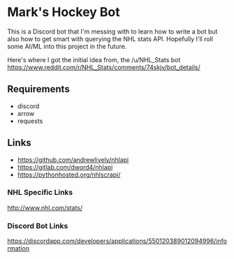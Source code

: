 # Mark's Hockey Bot
This is a Discord bot that I'm messing with to learn how to write a bot but also how to get smart with querying the NHL stats API.  Hopefully I'll roll some AI/ML into this project in the future.

Here's where I got the initial idea from, the /u/NHL_Stats bot
https://www.reddit.com/r/NHL_Stats/comments/74skjv/bot_details/

## Requirements
* discord
* arrow
* requests

## Links
* https://github.com/andrewlively/nhlapi
* https://gitlab.com/dword4/nhlapi
* https://pythonhosted.org/nhlscrapi/

### NHL Specific Links
http://www.nhl.com/stats/

### Discord Bot Links
https://discordapp.com/developers/applications/550120389012094996/information

